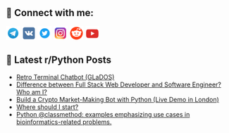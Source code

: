 ## 🔎 Connect with me:
[<img src="https://github.com/bullbesh/bullbesh/blob/main/images/Telegram.png" width="32" height="32" />](https://t.me/bullbesh)
[<img src="https://github.com/bullbesh/bullbesh/blob/main/images/VK.png" width="32" height="32" />](https://vk.com/bullbesh)
[<img src="https://github.com/bullbesh/bullbesh/blob/main/images/Twitter.png" width="32" height="32" />](https://twitter.com/bullbesh1)
[<img src="https://github.com/bullbesh/bullbesh/blob/main/images/Instagram.png" width="32" height="32" />](https://www.instagram.com/bullbesh)
[<img src="https://github.com/bullbesh/bullbesh/blob/main/images/Reddit.png" width="32" height="32" />](https://www.reddit.com/user/bullbesh)
[<img src="https://github.com/bullbesh/bullbesh/blob/main/images/YouTube.png" width="32" height="32" />](https://www.youtube.com/channel/UCtfjRs6uzgq5mfm8S06WTcg)

## 📕 Latest r/Python Posts
<!-- BLOG-POST-LIST:START -->
- [Retro Terminal Chatbot &lpar;GLaDOS&rpar;](https://www.reddit.com/r/Python/comments/1gv92l4/retro_terminal_chatbot_glados/)
- [Difference between Full Stack Web Developer and Software Engineer? Who am I?](https://www.reddit.com/r/Python/comments/1gv1lo9/difference_between_full_stack_web_developer_and/)
- [Build a Crypto Market-Making Bot with Python &lpar;Live Demo in London&rpar;](https://www.reddit.com/r/Python/comments/1gv1cfe/build_a_crypto_marketmaking_bot_with_python_live/)
- [Where should I start?](https://www.reddit.com/r/Python/comments/1gv034r/where_should_i_start/)
- [Python @classmethod: examples emphasizing use cases in bioinformatics-related problems.](https://www.reddit.com/r/Python/comments/1guzcuf/python_classmethod_examples_emphasizing_use_cases/)
<!-- BLOG-POST-LIST:END -->
